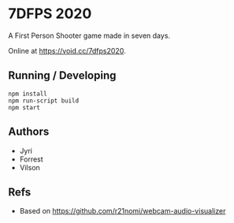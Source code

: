 # 7DFPS 2020

A First Person Shooter game made in seven days.

Online at https://void.cc/7dfps2020.

## Running / Developing

    npm install
    npm run-script build
    npm start

## Authors

- Jyri
- Forrest
- Vilson

## Refs

- Based on https://github.com/r21nomi/webcam-audio-visualizer
